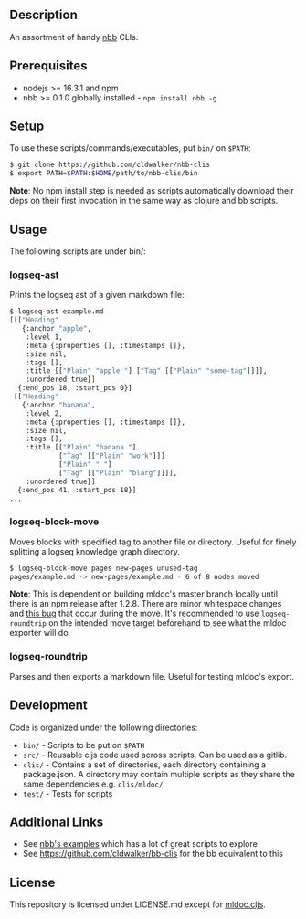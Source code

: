 ## Description

An assortment of handy [nbb](https://github.com/babashka/nbb) CLIs.

## Prerequisites

* nodejs >= 16.3.1 and npm
* nbb >= 0.1.0 globally installed - `npm install nbb -g`

## Setup

To use these scripts/commands/executables, put `bin/` on `$PATH`:

```sh
$ git clone https://github.com/cldwalker/nbb-clis
$ export PATH=$PATH:$HOME/path/to/nbb-clis/bin
```

**Note**: No npm install step is needed as scripts automatically download their deps on their first invocation in the same way as clojure and bb scripts.

## Usage

The following scripts are under bin/:

### logseq-ast

Prints the logseq ast of a given markdown file:

```sh
$ logseq-ast example.md
[[["Heading"
   {:anchor "apple",
    :level 1,
    :meta {:properties [], :timestamps []},
    :size nil,
    :tags [],
    :title [["Plain" "apple "] ["Tag" [["Plain" "some-tag"]]]],
    :unordered true}]
  {:end_pos 18, :start_pos 0}]
 [["Heading"
   {:anchor "banana",
    :level 2,
    :meta {:properties [], :timestamps []},
    :size nil,
    :tags [],
    :title [["Plain" "banana "]
            ["Tag" [["Plain" "work"]]]
            ["Plain" " "]
            ["Tag" [["Plain" "blarg"]]]],
    :unordered true}]
  {:end_pos 41, :start_pos 18}]
...
```

### logseq-block-move

Moves blocks with specified tag to another file or directory. Useful for finely splitting a logseq knowledge graph directory.

```sh
$ logseq-block-move pages new-pages unused-tag
pages/example.md -> new-pages/example.md - 6 of 8 nodes moved
```

**Note**: This is dependent on building mldoc's master branch locally until there is an npm release after 1.2.8. There are minor whitespace changes and [this bug](https://github.com/logseq/mldoc/issues/116) that occur during the move. It's recommended to use `logseq-roundtrip` on the intended move target beforehand to see what the mldoc exporter will do.

### logseq-roundtrip

Parses and then exports a markdown file. Useful for testing mldoc's export.

## Development

Code is organized under the following directories:
* `bin/` -  Scripts to be put on `$PATH`
* `src/` - Reusable cljs code used across scripts. Can be used as a gitlib.
* `clis/` - Contains a set of directories, each directory containing a
  package.json. A directory may contain multiple scripts as they share the same
  dependencies e.g. `clis/mldoc/`.
* `test/` - Tests for scripts


## Additional Links
* See [nbb's examples](https://github.com/babashka/nbb/tree/main/examples) which has a lot of great scripts to explore
* See https://github.com/cldwalker/bb-clis for the bb equivalent to this

## License
This repository is licensed under LICENSE.md except for [mldoc.cljs](https://github.com/cldwalker/nbb-clis/blob/main/src/cldwalker/nbb_clis/mldoc.cljs).
